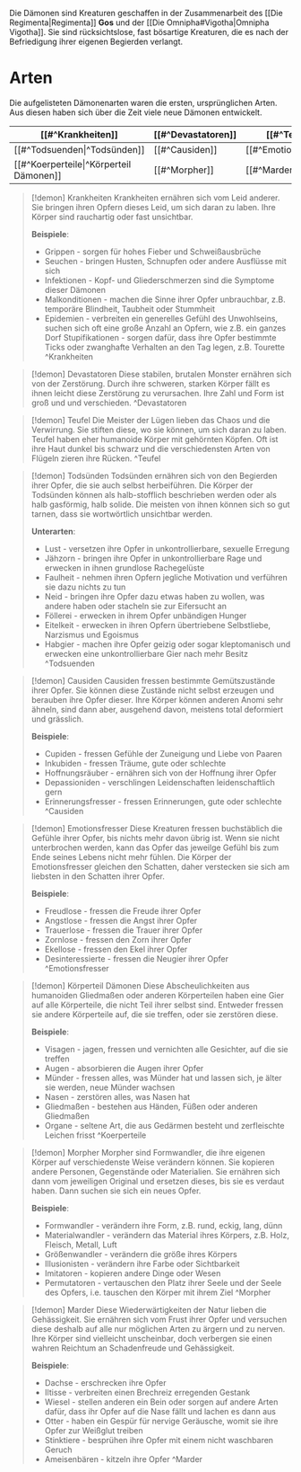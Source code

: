Die Dämonen sind Kreaturen geschaffen in der Zusammenarbeit des [[Die Regimenta|Regimenta]] **Gos** und der [[Die Omnipha#Vigotha|Omnipha Vigotha]]. Sie sind rücksichtslose, fast bösartige Kreaturen, die es nach der Befriedigung ihrer eigenen Begierden verlangt.
# Arten
Die aufgelisteten Dämonenarten waren die ersten, ursprünglichen Arten. Aus diesen haben sich über die Zeit viele neue Dämonen entwickelt.

| [[#^Krankheiten]]                       | [[#^Devastatoren]] | [[#^Teufel]]          |
| --------------------------------------- | ------------------ | --------------------- |
| [[#^Todsuenden\|^Todsünden]]            | [[#^Causiden]]     | [[#^Emotionsfresser]] |
| [[#^Koerperteile\|^Körperteil Dämonen]] | [[#^Morpher]]      | [[#^Marder]]          |

>[!demon] Krankheiten
>Krankheiten ernähren sich vom Leid anderer. Sie bringen ihren Opfern dieses Leid, um sich daran zu laben. Ihre Körper sind rauchartig oder fast unsichtbar.
>
>**Beispiele**:
>- Grippen - sorgen für hohes Fieber und Schweißausbrüche
>- Seuchen - bringen Husten, Schnupfen oder andere Ausflüsse mit sich
>- Infektionen - Kopf- und Gliederschmerzen sind die Symptome dieser Dämonen
>- Malkonditionen - machen die Sinne ihrer Opfer unbrauchbar, z.B. temporäre Blindheit, Taubheit oder Stummheit
>- Epidemien - verbreiten ein generelles Gefühl des Unwohlseins, suchen sich oft eine große Anzahl an Opfern, wie z.B. ein ganzes Dorf
Stupifikationen - sorgen dafür, dass ihre Opfer bestimmte Ticks oder zwanghafte Verhalten an den Tag legen, z.B. Tourette
^Krankheiten

>[!demon] Devastatoren
>Diese stabilen, brutalen Monster ernähren sich von der Zerstörung. Durch ihre schweren, starken Körper fällt es ihnen leicht diese Zerstörung zu verursachen. Ihre Zahl und Form ist groß und und verschieden.
^Devastatoren

>[!demon] Teufel
>Die Meister der Lügen lieben das Chaos und die Verwirrung. Sie stiften diese, wo sie können, um sich daran zu laben. Teufel haben eher humanoide Körper mit gehörnten Köpfen. Oft ist ihre Haut dunkel bis schwarz und die verschiedensten Arten von Flügeln zieren ihre Rücken.
^Teufel

>[!demon] Todsünden
>Todsünden ernähren sich von den Begierden ihrer Opfer, die sie auch selbst herbeiführen. Die Körper der Todsünden können als halb-stofflich beschrieben werden oder als halb gasförmig, halb solide. Die meisten von ihnen können sich so gut tarnen, dass sie wortwörtlich unsichtbar werden.
>
>**Unterarten**:
>- Lust - versetzen ihre Opfer in unkontrollierbare, sexuelle Erregung
>- Jähzorn - bringen ihre Opfer in unkontrollierbare Rage und erwecken in ihnen grundlose Rachegelüste
>- Faulheit - nehmen ihren Opfern jegliche Motivation und verführen sie dazu nichts zu tun
>- Neid - bringen ihre Opfer dazu etwas haben zu wollen, was andere haben oder stacheln sie zur Eifersucht an
>- Föllerei - erwecken in ihrem Opfer unbändigen Hunger
>- Eitelkeit - erwecken in ihren Opfern übertriebene Selbstliebe, Narzismus und Egoismus
>- Habgier - machen ihre Opfer geizig oder sogar kleptomanisch und erwecken eine unkontrollierbare Gier nach mehr Besitz
^Todsuenden

>[!demon] Causiden
>Causiden fressen bestimmte Gemütszustände ihrer Opfer. Sie können diese Zustände nicht selbst erzeugen und berauben ihre Opfer dieser. Ihre Körper können anderen Anomi sehr ähneln, sind dann aber, ausgehend davon, meistens total deformiert und grässlich.
>
>**Beispiele**:
>- Cupiden - fressen Gefühle der Zuneigung und Liebe von Paaren
>- Inkubiden - fressen Träume, gute oder schlechte
>- Hoffnungsräuber - ernähren sich von der Hoffnung ihrer Opfer
>- Depassioniden - verschlingen Leidenschaften leidenschaftlich gern
>- Erinnerungsfresser - fressen Erinnerungen, gute oder schlechte
^Causiden

>[!demon] Emotionsfresser
>Diese Kreaturen fressen buchstäblich die Gefühle ihrer Opfer, bis nichts mehr davon übrig ist. Wenn sie nicht unterbrochen werden, kann das Opfer das jeweilge Gefühl bis zum Ende seines Lebens nicht mehr fühlen. Die Körper der Emotionsfresser gleichen den Schatten, daher verstecken sie sich am liebsten in den Schatten ihrer Opfer.
>
>**Beispiele**:
>- Freudlose - fressen die Freude ihrer Opfer
>- Angstlose - fressen die Angst ihrer Opfer
>- Trauerlose - fressen die Trauer ihrer Opfer
>- Zornlose - fressen den Zorn ihrer Opfer
>- Ekellose - fressen den Ekel ihrer Opfer
>- Desinteressierte - fressen die Neugier ihrer Opfer
^Emotionsfresser

>[!demon] Körperteil Dämonen
>Diese Abscheulichkeiten aus humanoiden Gliedmaßen oder anderen Körperteilen haben eine Gier auf alle Körperteile, die nicht Teil ihrer selbst sind. Entweder fressen sie andere Körperteile auf, die sie treffen, oder sie zerstören diese.
>
>**Beispiele**:
>- Visagen - jagen, fressen und vernichten alle Gesichter, auf die sie treffen
>- Augen - absorbieren die Augen ihrer Opfer
>- Münder - fressen alles, was Münder hat und lassen sich, je älter sie werden, neue Münder wachsen
>- Nasen - zerstören alles, was Nasen hat
>- Gliedmaßen - bestehen aus Händen, Füßen oder anderen Gliedmaßen
>- Organe - seltene Art, die aus Gedärmen besteht und zerfleischte Leichen frisst
^Koerperteile

>[!demon] Morpher
>Morpher sind Formwandler, die ihre eigenen Körper auf verschiedenste Weise verändern können. Sie kopieren andere Personen, Gegenstände oder Materialien. Sie ernähren sich dann vom jeweiligen Original und ersetzen dieses, bis sie es verdaut haben. Dann suchen sie sich ein neues Opfer.
>
>**Beispiele**:
>- Formwandler - verändern ihre Form, z.B. rund, eckig, lang, dünn
>- Materialwandler - verändern das Material ihres Körpers, z.B. Holz, Fleisch, Metall, Luft
>- Größenwandler - verändern die größe ihres Körpers
>- Illusionisten - verändern ihre Farbe oder Sichtbarkeit
>- Imitatoren - kopieren andere Dinge oder Wesen
>- Permutatoren - vertauschen den Platz ihrer Seele und der Seele des Opfers, i.e. tauschen den Körper mit ihrem Ziel
^Morpher

>[!demon] Marder
>Diese Wiederwärtigkeiten der Natur lieben die Gehässigkeit. Sie ernähren sich vom Frust ihrer Opfer und versuchen diese deshalb auf alle nur möglichen Arten zu ärgern und zu nerven. Ihre Körper sind vielleicht unscheinbar, doch verbergen sie einen wahren Reichtum an Schadenfreude und Gehässigkeit.
>
>**Beispiele**:
>- Dachse - erschrecken ihre Opfer
>- Iltisse - verbreiten einen Brechreiz erregenden Gestank
>- Wiesel - stellen anderen ein Bein oder sorgen auf andere Arten dafür, dass ihr Opfer auf die Nase fällt und lachen es dann aus
>- Otter - haben ein Gespür für nervige Geräusche, womit sie ihre Opfer zur Weißglut treiben
>- Stinktiere - besprühen ihre Opfer mit einem nicht waschbaren Geruch
>- Ameisenbären - kitzeln ihre Opfer
^Marder